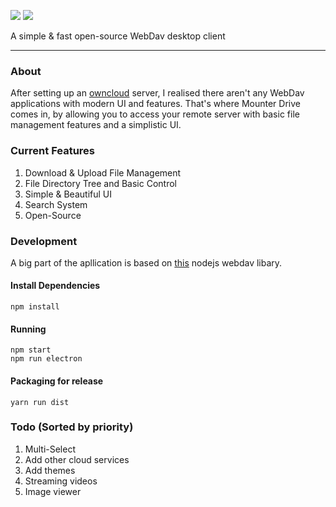 ![](https://yoeven.github.io/Mounter-Drive/img/favicon.png)
![](https://raw.githubusercontent.com/yoeven/Mounter-Drive/master/others/Mounter%20Drive%20Logo_Logo%20Name.png)

A simple & fast open-source WebDav desktop client


----------

### About

After setting up an [owncloud](https://owncloud.org/) server, I realised there aren't any WebDav applications with  modern UI and features. That's where Mounter Drive comes in, by allowing you to access your remote server with basic file management features and a simplistic UI.

### Current Features

 1. Download & Upload File Management
 2. File Directory Tree and Basic Control
 3. Simple & Beautiful UI
 4. Search System
 5. Open-Source

### Development
A big part of the apllication is based on [this](https://github.com/perry-mitchell/webdav-client) nodejs webdav libary.

#### Install Dependencies
    npm install
    
#### Running
    npm start
    npm run electron
    
#### Packaging for release
    yarn run dist

### Todo (Sorted by priority)

 1. Multi-Select
 2. Add other cloud services
 3. Add themes
 4. Streaming videos
 5. Image viewer
